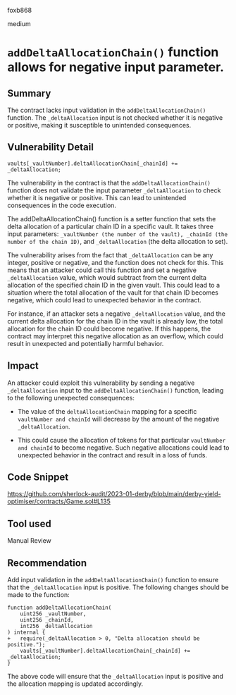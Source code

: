 foxb868

medium

# `addDeltaAllocationChain()` function allows for negative input parameter.

## Summary
The contract lacks input validation in the `addDeltaAllocationChain()` function. The `_deltaAllocation` input is not checked whether it is negative or positive, making it susceptible to unintended consequences.

## Vulnerability Detail
    vaults[_vaultNumber].deltaAllocationChain[_chainId] += _deltaAllocation;

The vulnerability in the contract is that the `addDeltaAllocationChain()` function does not validate the input parameter `_deltaAllocation` to check whether it is negative or positive. This can lead to unintended consequences in the code execution.

The addDeltaAllocationChain() function is a setter function that sets the delta allocation of a particular chain ID in a specific vault. It takes three input parameters: `_vaultNumber (the number of the vault), _chainId (the number of the chain ID)`, and `_deltaAllocation` (the delta allocation to set).

The vulnerability arises from the fact that `_deltaAllocation` can be any integer, positive or negative, and the function does not check for this. This means that an attacker could call this function and set a negative `_deltaAllocation` value, which would subtract from the current delta allocation of the specified chain ID in the given vault. This could lead to a situation where the total allocation of the vault for that chain ID becomes negative, which could lead to unexpected behavior in the contract.

For instance, if an attacker sets a negative `_deltaAllocation` value, and the current delta allocation for the chain ID in the vault is already low, the total allocation for the chain ID could become negative. If this happens, the contract may interpret this negative allocation as an overflow, which could result in unexpected and potentially harmful behavior.

## Impact
An attacker could exploit this vulnerability by sending a negative `_deltaAllocation` input to the `addDeltaAllocationChain()` function, leading to the following unexpected consequences:

* The value of the `deltaAllocationChain` mapping for a specific `vaultNumber and chainId` will decrease by the amount of the negative `_deltaAllocation`.

* This could cause the allocation of tokens for that particular `vaultNumber and chainId` to become negative. Such negative allocations could lead to unexpected behavior in the contract and result in a loss of funds.

## Code Snippet
https://github.com/sherlock-audit/2023-01-derby/blob/main/derby-yield-optimiser/contracts/Game.sol#L135

## Tool used

Manual Review

## Recommendation
Add input validation in the `addDeltaAllocationChain()` function to ensure that the `_deltaAllocation` input is positive. The following changes should be made to the function:
```solidity
function addDeltaAllocationChain(
    uint256 _vaultNumber,
    uint256 _chainId,
    int256 _deltaAllocation
) internal {
+   require(_deltaAllocation > 0, "Delta allocation should be positive.");
    vaults[_vaultNumber].deltaAllocationChain[_chainId] += _deltaAllocation;
}
```
The above code will ensure that the `_deltaAllocation` input is positive and the allocation mapping is updated accordingly.

